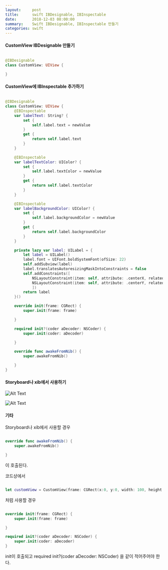 ```yaml
---
layout:     post
title:      swift IBDesignable, IBInspectable
date:       2018-12-03 08:00:00
summary:    Swift IBDesignable, IBInspectable 만들기
categories: swift
---
```


#### CustomView IBDesignable 만들기

```Swift

@IBDesignable
class CustomView: UIView {

}

```

#### CustomView에 IBInspectable 추가하기

```Swift

@IBDesignable
class CustomView: UIView {
    @IBInspectable
    var labelText: String? {
        set {
            self.label.text = newValue
        }
        get {
            return self.label.text
        }
    }

    @IBInspectable
    var labelTextColor: UIColor? {
        set {
            self.label.textColor = newValue
        }
        get {
            return self.label.textColor
        }
    }

    @IBInspectable
    var labelBackgroundColor: UIColor? {
        set {
            self.label.backgroundColor = newValue
        }
        get {
            return self.label.backgroundColor
        }
    }

    private lazy var label: UILabel = {
        let label = UILabel()
        label.font = UIFont.boldSystemFont(ofSize: 22)
        self.addSubview(label)
        label.translatesAutoresizingMaskIntoConstraints = false
        self.addConstraints([
            NSLayoutConstraint(item: self, attribute: .centerX, relatedBy: .equal, toItem: label, attribute: .centerX, multiplier: 1, constant: 0),
            NSLayoutConstraint(item: self, attribute: .centerY, relatedBy: .equal, toItem: label, attribute: .centerY, multiplier: 1, constant: 0),
            ])
        return label
    }()

    override init(frame: CGRect) {
        super.init(frame: frame)

    }

    required init?(coder aDecoder: NSCoder) {
        super.init(coder: aDecoder)

    }

    override func awakeFromNib() {
        super.awakeFromNib()

    }
}


```

#### Storyboard나 xib에서 사용하기

![Alt Text](/tec/images/2018/12/designable/1.png)

![Alt Text](/tec/images/2018/12/designable/2.png)



#### 기타

Storyboard나 xib에서 사용할 경우

```Swift

override func awakeFromNib() {
    super.awakeFromNib()

}

```

이 호출된다.

코드상에서

```Swift

let customView = CustomView(frame: CGRect(x:0, y:0, width: 100, height: 100))

```

처럼 사용할 경우

```Swift

override init(frame: CGRect) {
    super.init(frame: frame)

}

required init?(coder aDecoder: NSCoder) {
    super.init(coder: aDecoder)
}

```

init이 호출되고
required init?(coder aDecoder: NSCoder) 을 같이 적어주어야 한다.
